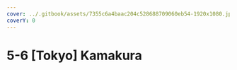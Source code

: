 ```yaml
---
cover: ../.gitbook/assets/7355c6a4baac204c528688709060eb54-1920x1080.jpg
coverY: 0
---
```


# 5-6 \[Tokyo] Kamakura

